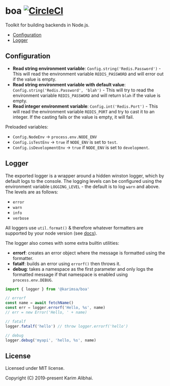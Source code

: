 # boa [![CircleCI](https://circleci.com/gh/karimsa/boa.svg?style=svg)](https://circleci.com/gh/karimsa/boa)

Toolkit for building backends in Node.js.

- [Configuration](#configuration)
- [Logger](#logger)

## Configuration

- **Read string environment variable**: `Config.string('Redis.Password')` - This will read the environment variable `REDIS_PASSWORD` and will error out if the value is empty.
- **Read string environment variable with default value**: `Config.string('Redis.Password', 'blah')` - This will try to read the environment variable `REDIS_PASSWORD` and will return `blah` if the value is empty.
- **Read integer environment variable**: `Config.int('Redis.Port')` - This will read the environment variable `REDIS_PORT` and try to cast it to an integer. If the casting fails or the value is empty, it will fail.

Preloaded variables:

- `Config.NodeEnv` -> `process.env.NODE_ENV`
- `Config.isTestEnv` -> `true` if `NODE_ENV` is set to `test`.
- `Config.isDevelopmentEnv` -> `true` if `NODE_ENV` is set to `development`.

## Logger

The exported logger is a wrapper around a hidden winston logger, which by default logs to the console. The logging levels can be configured using the environment variable `LOGGING_LEVEL` - the default is to log `warn` and above. The levels are as follows:

- `error`
- `warn`
- `info`
- `verbose`

All loggers use `util.format()` & therefore whatever formatters are supported by your node version (see [docs](https://nodejs.org/api/util.html#util_util_format_format_args)).

The logger also comes with some extra builtin utilities:

- **errorf**: creates an error object where the message is formatted using the formatter.
- **fatalf**: builds an error using `errorf()` then throws it.
- **debug**: takes a namespace as the first parameter and only logs the formatted message if that namespace is enabled using `process.env.DEBUG`.

```javascript
import { logger } from '@karimsa/boa'

// errorf
const name = await fetchName()
const err = logger.errorf('Hello, %s', name)
// err = new Error('Hello, ' + name)

// fatalf
logger.fatalf('hello') // throw logger.errorf('hello')

// debug
logger.debug('myapi', 'hello, %s', name)
```

## License

Licensed under MIT license.

Copyright (C) 2019-present Karim Alibhai.

